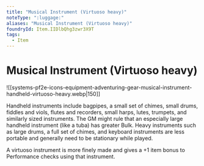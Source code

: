 ```yaml
---
title: "Musical Instrument (Virtuoso heavy)"
noteType: ":luggage:"
aliases: "Musical Instrument (Virtuoso heavy)"
foundryId: Item.IIDlbQhg3zwr3X9T
tags:
  - Item
---
```


# Musical Instrument (Virtuoso heavy)
![[systems-pf2e-icons-equipment-adventuring-gear-musical-instrument-handheld-virtuoso-heavy.webp|150]]

Handheld instruments include bagpipes, a small set of chimes, small drums, fiddles and viols, flutes and recorders, small harps, lutes, trumpets, and similarly sized instruments. The GM might rule that an especially large handheld instrument (like a tuba) has greater Bulk. Heavy instruments such as large drums, a full set of chimes, and keyboard instruments are less portable and generally need to be stationary while played.

A virtuoso instrument is more finely made and gives a +1 item bonus to Performance checks using that instrument.
